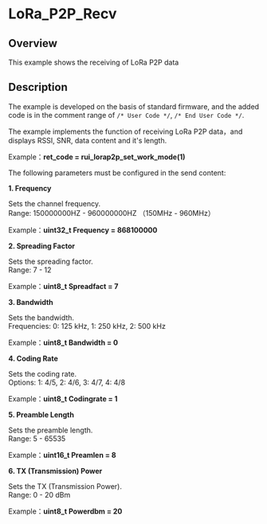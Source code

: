 # LoRa_P2P_Recv

## Overview

This example shows the receiving of LoRa P2P data 



## Description

The example is developed on the basis of standard firmware, and the added code is in the comment range of `/* User Code */`, `/* End User Code */`. 

The example implements the function of receiving LoRa P2P data，and displays RSSI, SNR, data content and it's length.

Example：**ret_code = rui_lorap2p_set_work_mode(1)**

The following parameters must be configured in the send content:

**1. Frequency**

Sets the channel frequency. <br>
Range: 150000000HZ - 960000000HZ （150MHz - 960MHz）

Example：**uint32_t Frequency = 868100000**

**2. Spreading Factor**

Sets the spreading factor. <br>
Range: 7 - 12

Example：**uint8_t Spreadfact = 7**

**3. Bandwidth**

Sets the bandwidth. <br>
Frequencies: 0: 125 kHz, 1: 250 kHz, 2: 500 kHz

Example：**uint8_t Bandwidth = 0**

**4. Coding Rate**

Sets the coding rate. <br>
Options: 1: 4/5, 2: 4/6, 3: 4/7, 4: 4/8

Example：**uint8_t Codingrate = 1**

**5. Preamble Length**

Sets the preamble length. <br>
Range: 5 - 65535

Example：**uint16_t Preamlen = 8**

**6. TX (Transmission) Power**

Sets the TX (Transmission Power). <br>
Range: 0 - 20 dBm

Example：**uint8_t Powerdbm = 20**

